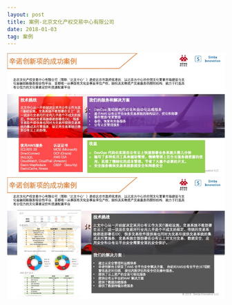 ```yaml
---
layout: post
title: 案例-北京文化产权交易中心有限公司
date: 2018-01-03 
tag: 案例
---
```


![](/images/posts/1.jpeg)
<br/>
![](/images/posts/2.jpeg)
